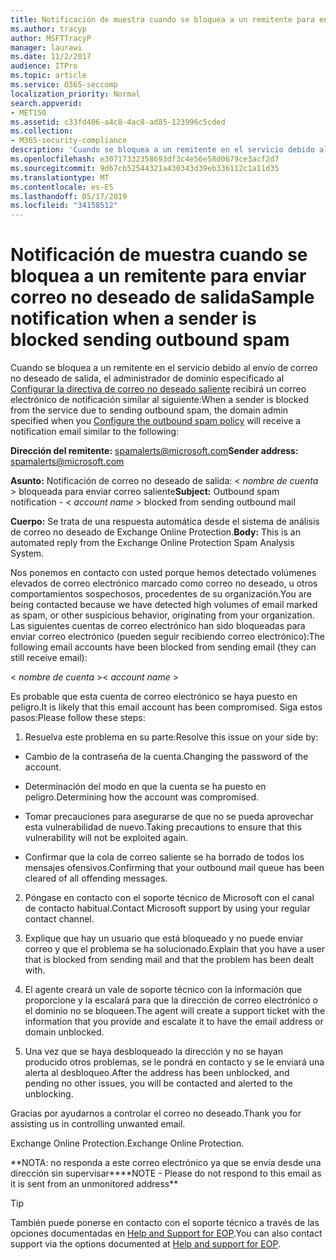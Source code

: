 ```yaml
---
title: Notificación de muestra cuando se bloquea a un remitente para enviar correo no deseado de salida
ms.author: tracyp
author: MSFTTracyP
manager: laurawi
ms.date: 11/2/2017
audience: ITPro
ms.topic: article
ms.service: O365-seccomp
localization_priority: Normal
search.appverid:
- MET150
ms.assetid: c33fd406-a4c8-4ac8-ad85-123996c5cded
ms.collection:
- M365-security-compliance
description: 'Cuando se bloquea a un remitente en el servicio debido al envío de correo no deseado de salida, el administrador de dominio especificado al Configurar la directiva de correo no deseado saliente recibirá un correo electrónico de notificación similar al siguiente:'
ms.openlocfilehash: e30717332358693df3c4e56e58d0679ce3acf2d7
ms.sourcegitcommit: 9d67cb52544321a430343d39eb336112c1a11d35
ms.translationtype: MT
ms.contentlocale: es-ES
ms.lasthandoff: 05/17/2019
ms.locfileid: "34158512"
---
```

# <a name="sample-notification-when-a-sender-is-blocked-sending-outbound-spam"></a><span data-ttu-id="341d7-103">Notificación de muestra cuando se bloquea a un remitente para enviar correo no deseado de salida</span><span class="sxs-lookup"><span data-stu-id="341d7-103">Sample notification when a sender is blocked sending outbound spam</span></span>

<span data-ttu-id="341d7-104">Cuando se bloquea a un remitente en el servicio debido al envío de correo no deseado de salida, el administrador de dominio especificado al [Configurar la directiva de correo no deseado saliente](configure-the-outbound-spam-policy.md) recibirá un correo electrónico de notificación similar al siguiente:</span><span class="sxs-lookup"><span data-stu-id="341d7-104">When a sender is blocked from the service due to sending outbound spam, the domain admin specified when you [Configure the outbound spam policy](configure-the-outbound-spam-policy.md) will receive a notification email similar to the following:</span></span> 
  
 <span data-ttu-id="341d7-105">**Dirección del remitente:** spamalerts@microsoft.com</span><span class="sxs-lookup"><span data-stu-id="341d7-105">**Sender address:** spamalerts@microsoft.com</span></span> 
  
 <span data-ttu-id="341d7-106">**Asunto:** Notificación de correo no deseado de salida: \<  *nombre de cuenta*  \> bloqueada para enviar correo saliente</span><span class="sxs-lookup"><span data-stu-id="341d7-106">**Subject:** Outbound spam notification - \<  *account name*  \> blocked from sending outbound mail</span></span> 
  
 <span data-ttu-id="341d7-107">**Cuerpo:** Se trata de una respuesta automática desde el sistema de análisis de correo no deseado de Exchange Online Protection.</span><span class="sxs-lookup"><span data-stu-id="341d7-107">**Body:** This is an automated reply from the Exchange Online Protection Spam Analysis System.</span></span> 
  
<span data-ttu-id="341d7-108">Nos ponemos en contacto con usted porque hemos detectado volúmenes elevados de correo electrónico marcado como correo no deseado, u otros comportamientos sospechosos, procedentes de su organización.</span><span class="sxs-lookup"><span data-stu-id="341d7-108">You are being contacted because we have detected high volumes of email marked as spam, or other suspicious behavior, originating from your organization.</span></span> <span data-ttu-id="341d7-109">Las siguientes cuentas de correo electrónico han sido bloqueadas para enviar correo electrónico (pueden seguir recibiendo correo electrónico):</span><span class="sxs-lookup"><span data-stu-id="341d7-109">The following email accounts have been blocked from sending email (they can still receive email):</span></span>
  
<span data-ttu-id="341d7-110">\< *nombre de cuenta*  \></span><span class="sxs-lookup"><span data-stu-id="341d7-110">\< *account name*  \></span></span> 
  
<span data-ttu-id="341d7-111">Es probable que esta cuenta de correo electrónico se haya puesto en peligro.</span><span class="sxs-lookup"><span data-stu-id="341d7-111">It is likely that this email account has been compromised.</span></span> <span data-ttu-id="341d7-112">Siga estos pasos:</span><span class="sxs-lookup"><span data-stu-id="341d7-112">Please follow these steps:</span></span>
  
1. <span data-ttu-id="341d7-113">Resuelva este problema en su parte:</span><span class="sxs-lookup"><span data-stu-id="341d7-113">Resolve this issue on your side by:</span></span>
    
  - <span data-ttu-id="341d7-114">Cambio de la contraseña de la cuenta.</span><span class="sxs-lookup"><span data-stu-id="341d7-114">Changing the password of the account.</span></span>
    
  - <span data-ttu-id="341d7-115">Determinación del modo en que la cuenta se ha puesto en peligro.</span><span class="sxs-lookup"><span data-stu-id="341d7-115">Determining how the account was compromised.</span></span>
    
  - <span data-ttu-id="341d7-116">Tomar precauciones para asegurarse de que no se pueda aprovechar esta vulnerabilidad de nuevo.</span><span class="sxs-lookup"><span data-stu-id="341d7-116">Taking precautions to ensure that this vulnerability will not be exploited again.</span></span>
    
  - <span data-ttu-id="341d7-117">Confirmar que la cola de correo saliente se ha borrado de todos los mensajes ofensivos.</span><span class="sxs-lookup"><span data-stu-id="341d7-117">Confirming that your outbound mail queue has been cleared of all offending messages.</span></span>
    
2. <span data-ttu-id="341d7-118">Póngase en contacto con el soporte técnico de Microsoft con el canal de contacto habitual.</span><span class="sxs-lookup"><span data-stu-id="341d7-118">Contact Microsoft support by using your regular contact channel.</span></span>
    
3. <span data-ttu-id="341d7-119">Explique que hay un usuario que está bloqueado y no puede enviar correo y que el problema se ha solucionado.</span><span class="sxs-lookup"><span data-stu-id="341d7-119">Explain that you have a user that is blocked from sending mail and that the problem has been dealt with.</span></span>
    
4. <span data-ttu-id="341d7-120">El agente creará un vale de soporte técnico con la información que proporcione y la escalará para que la dirección de correo electrónico o el dominio no se bloqueen.</span><span class="sxs-lookup"><span data-stu-id="341d7-120">The agent will create a support ticket with the information that you provide and escalate it to have the email address or domain unblocked.</span></span>
    
5. <span data-ttu-id="341d7-121">Una vez que se haya desbloqueado la dirección y no se hayan producido otros problemas, se le pondrá en contacto y se le enviará una alerta al desbloqueo.</span><span class="sxs-lookup"><span data-stu-id="341d7-121">After the address has been unblocked, and pending no other issues, you will be contacted and alerted to the unblocking.</span></span>
    
<span data-ttu-id="341d7-122">Gracias por ayudarnos a controlar el correo no deseado.</span><span class="sxs-lookup"><span data-stu-id="341d7-122">Thank you for assisting us in controlling unwanted email.</span></span>
  
<span data-ttu-id="341d7-123">Exchange Online Protection.</span><span class="sxs-lookup"><span data-stu-id="341d7-123">Exchange Online Protection.</span></span>
  
<span data-ttu-id="341d7-124">\*\*NOTA: no responda a este correo electrónico ya que se envía desde una dirección sin supervisar\*\*</span><span class="sxs-lookup"><span data-stu-id="341d7-124">\*\*NOTE - Please do not respond to this email as it is sent from an unmonitored address\*\*</span></span>
  
> [!TIP]
> <span data-ttu-id="341d7-125">También puede ponerse en contacto con el soporte técnico a través de las opciones documentadas en [Help and Support for EOP](eop/help-and-support-for-eop.md).</span><span class="sxs-lookup"><span data-stu-id="341d7-125">You can also contact support via the options documented at [Help and support for EOP](eop/help-and-support-for-eop.md).</span></span> 
  

